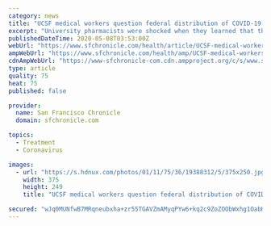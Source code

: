 ```yaml
---
category: news
title: "UCSF medical workers question federal distribution of COVID-19 medicine"
excerpt: "University pharmacists were shocked when they learned that they would not be getting any of the 1.5 million doses of the drug remdesivir, which is being distributed to hospitals nationwide."
publishedDateTime: 2020-05-08T03:53:00Z
webUrl: "https://www.sfchronicle.com/health/article/UCSF-medical-workers-question-federal-15255699.php"
ampWebUrl: "https://www.sfchronicle.com/health/amp/UCSF-medical-workers-question-federal-15255699.php"
cdnAmpWebUrl: "https://www-sfchronicle-com.cdn.ampproject.org/c/s/www.sfchronicle.com/health/amp/UCSF-medical-workers-question-federal-15255699.php"
type: article
quality: 75
heat: 75
published: false

provider:
  name: San Francisco Chronicle
  domain: sfchronicle.com

topics:
  - Treatment
  - Coronavirus

images:
  - url: "https://s.hdnux.com/photos/01/11/75/36/19388312/5/375x250.jpg"
    width: 375
    height: 249
    title: "UCSF medical workers question federal distribution of COVID-19 medicine"

secured: "wJq0MUNfwB7MRqneubxha+zr55TGAVZmAMyqPYw6+kq2c9ZoZOObWxhg1OabHv0cDDXONr5UrrXPkqTMudiviu0f4JP9apWR9EnVU0dtD/WpmdpV8rhWEV7+FkCXdArkcRfyUW0N8VWBOLYHmclhsq2yzv6bhr6g7QhGJxrWDCTRGixfQRuz52ptniYxBTq6adhYOgQcZhUSPsaRP1qGBpsPXNSdrJt8zYniEQjwqkZXz49zrKKew0I+nKtELzZtbmHdKtvJ6VGY6+us2cfKJpBua4guPUAONa1kNE66h5EPqfIYrN6YqbiNUB0SLyPE;0MUp0ZvzvkrRYpGi2nl/hA=="
---
```


